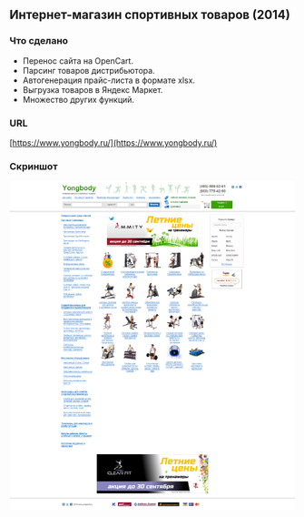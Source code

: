 ## Интернет-магазин спортивных товаров (2014)

### Что сделано
- Перенос сайта на OpenCart.
- Парсинг товаров дистрибьютора.
- Автогенерация прайс-листа в формате xlsx.
- Выгрузка товаров в Яндекс Маркет.
- Множество других функций.

### URL
[https://www.yongbody.ru/](https://www.yongbody.ru/)

### Скриншот
[![Скриншот 1](screen1.png)](screen1.png)
